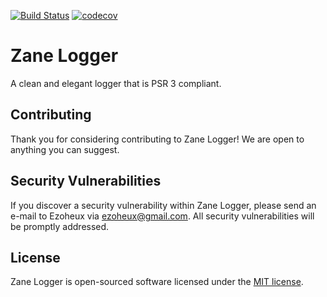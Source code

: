 [![Build Status](https://travis-ci.com/zane-framework/logger.svg?branch=master)](https://travis-ci.com/zane-framework/logger)
[![codecov](https://codecov.io/gh/zane-framework/logger/branch/master/graph/badge.svg)](https://codecov.io/gh/zane-framework/logger)
# Zane Logger
A clean and elegant logger that is PSR 3 compliant.
## Contributing
Thank you for considering contributing to Zane Logger! We are open to anything you can suggest. 
## Security Vulnerabilities
If you discover a security vulnerability within Zane Logger, please send an e-mail to Ezoheux via [ezoheux@gmail.com](mailto:ezoheux@gmail.com). All security vulnerabilities will be promptly addressed.
## License
Zane Logger is open-sourced software licensed under the [MIT license](https://opensource.org/licenses/MIT).
